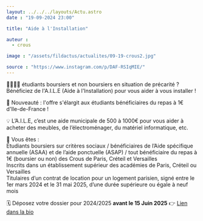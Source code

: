 ```yaml
---
layout: ../../../layouts/Actu.astro
date : "19-09-2024 23:00"

title: "Aide à l'Installation"

auteur :
  - crous

image : "/assets/fildactus/actualites/09-19-crous2.jpg"

source : "https://www.instagram.com/p/DAF-RSIqMIE/"
---
```


👩‍🎓🧑‍🎓 étudiants boursiers et non boursiers en situation de précarité ? Bénéficiez de l'A.I.L.E (Aide à l'Installation) pour vous aider à vous installer !

📌 Nouveauté : l'offre s'élargit aux étudiants bénéficiaires du repas à 1€ d'Ile-de-France !

💡 L’A.I.L.E, c’est une aide municipale de 500 à 1000€ pour vous aider à acheter des meubles, de l’électroménager, du matériel informatique, etc.

🎯 Vous êtes :  
Étudiants boursiers sur critères sociaux / bénéficiaires de l’Aide spécifique annuelle (ASAA) et de l’aide ponctuelle (ASAP) / tout bénéficiaire du repas à 1€ (boursier ou non) des Crous de Paris, Créteil et Versailles  
Inscrits dans un établissement supérieur des académies de Paris, Créteil ou Versailles  
Titulaires d’un contrat de location pour un logement parisien, signé entre le 1er mars 2024 et le 31 mai 2025, d’une durée supérieure ou égale à neuf mois

🗓 Déposez votre dossier pour 2024/2025 __avant le 15 Juin 2025__ 👉 [Lien dans la bio](https://www.crous-paris.fr/2024/09/19/aile/)